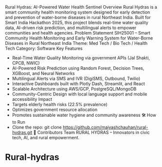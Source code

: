  Rural Hydras: AI-Powered Water Health Sentinel
 Overview
Rural Hydras is a smart community health monitoring system designed for early detection and prevention of water-borne diseases in rural Northeast India. Built for Smart India Hackathon 2025, this project blends real-time water quality data, AI-driven risk prediction, and multilingual alerts to empower communities and health agencies.
Problem Statement
SIH25001 – Smart Community Health Monitoring and Early Warning System for Water-Borne Diseases in Rural Northeast India
Theme: Med Tech / Bio Tech / Health Tech
Category: Software
 Key Features
- Real-Time Water Quality Monitoring via government APIs (Jal Shakti, CPCB, NWIC)
- AI-Powered Risk Prediction using Random Forest, Decision Trees, XGBoost, and Neural Networks
- Multilingual Alerts via SMS and IVR (DigiSMS, Outbound, Twilio)
- Interactive Dashboards built with Plotly Dash, Streamlit, and React
- Scalable Architecture using AWS/GCP, PostgreSQL/MongoDB
- Community-Centric Design with local language support and mobile accessibility
  Impact
- Targets elderly health risks (22.5% prevalence)
- Optimizes government resource allocation
- Promotes sustainable water hygiene and community awareness
🛠️ How to Run
- Clone the repo: git clone https://github.com/maiyashchauhan/rural-hydras.git
🤝 Contributors
Team RURAL HYDRAS – Innovators in civic tech, AI, and rural empowerment.


# Rural-hydras
